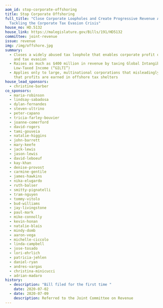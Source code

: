 ```yaml
---
aom_id: stop-corporate-offshoring
title: Stop Corporate Offshoring
full_title: "Close Corporate Loopholes and Create Progressive Revenue Act:
  Tackling the Corporate Tax Evasion Crisis"
house_no: HD.5132
house_link: https://malegislature.gov/Bills/191/HD5132
committee: joint-revenue
issue: revenue
img: /img/offshore.jpg
summary:
  - Closes a widely abused tax loophole that enables corporate profit offshoring
    and tax evasion
  - Raises as much as $400 million in revenue by taxing Global Intangible
    Low-Taxed Income (“GILTI”)
  - Applies only to large, multinational corporations that misleadingly claim
    that profits are earned in offshore tax shelters
house_lead_sponsors:
  - christine-barber
co_sponsors:
  - maria-robinson
  - lindsay-sabadosa
  - dylan-fernandes
  - steven-ultrino
  - peter-capano
  - tricia-farley-bouvier
  - joanne-comerford
  - david-rogers
  - tami-gouveia
  - natalie-higgins
  - john-barrett
  - mary-keefe
  - jack-lewis
  - jason-lewis
  - david-leboeuf
  - kay-khan
  - denise-provost
  - carmine-gentile
  - james-hawkins
  - nika-elugardo
  - ruth-balser
  - smitty-pignatelli
  - tram-nguyen
  - tommy-vitolo
  - bud-williams
  - jay-livingstone
  - paul-mark
  - mike-connolly
  - kevin-honan
  - natalie-blais
  - mindy-domb
  - aaron-vega
  - michelle-ciccolo
  - linda-campbell
  - jose-tosado
  - lori-ehrlich
  - patricia-jehlen
  - daniel-ryan
  - andres-vargas
  - christina-minicucci
  - adrian-madaro
history:
  - description: "Bill filed for the first time "
    date: 2020-07-02
  - date: 2020-07-09
    description: Referred to the Joint Committee on Revenue
---
```

